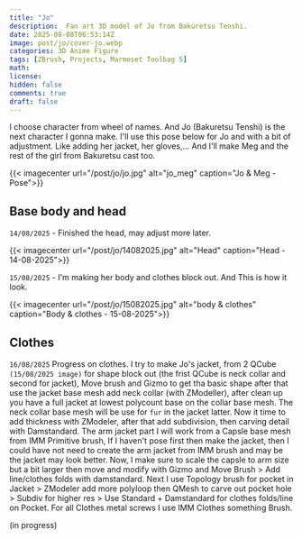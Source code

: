```yaml
---
title: "Jo"
description:  Fan art 3D model of Jo from Bakuretsu Tenshi.
date: 2025-08-08T06:53:14Z
image: post/jo/cover-jo.webp
categories: 3D Anime Figure
tags: [ZBrush, Projects, Marmoset Toolbag 5]
math: 
license: 
hidden: false
comments: true
draft: false
---
```

I choose character from wheel of names. And Jo (Bakuretsu Tenshi) is the next character I gonna make.
I'll use this pose below for Jo and with a bit of adjustment. Like adding her jacket, her gloves,... And I'll make Meg and the rest of the girl from Bakuretsu cast too.

{{< imagecenter url="/post/jo/jo.jpg" alt="jo_meg" caption="Jo & Meg - Pose">}}

## Base body and head

`14/08/2025` - Finished the head, may adjust more later.

{{< imagecenter url="/post/jo/14082025.jpg" alt="Head" caption="Head - 14-08-2025">}}

`15/08/2025` - I'm making her body and clothes block out. And This is how it look.

{{< imagecenter url="/post/jo/15082025.jpg" alt="body & clothes" caption="Body & clothes - 15-08-2025">}}

## Clothes

`16/08/2025` Progress on clothes. I try to make Jo's jacket, from 2 QCube `(15/08/2025 image)` for shape block out (the frist QCube is neck collar and second for jacket), Move brush and Gizmo to get tha basic shape after that use the jacket base mesh add neck collar (with ZModeller), after clean up you have a full jacket at lowest polycount base on the collar base mesh. The neck collar base mesh will be use for `fur` in the jacket latter. Now it time to add thickness with ZModeler, after that add subdivision, then carving detail with Damstandard. The arm jacket part I will work from a Capsle base mesh from IMM Primitive brush, If I haven't pose first then make the jacket, then I could have not need to create the arm jacket from IMM brush and may be the jacket may look better. Now, I make sure to scale the capsle to arm size but a bit larger then move and modify with Gizmo and Move Brush > Add line/clothes folds with damstandard. Next I use Topology brush for pocket in Jacket > ZModeler add more polyloop then QMesh to carve out pocket hole > Subdiv for higher res > Use Standard + Damstandard for clothes folds/line on Pocket. For all Clothes metal screws I use IMM Clothes something Brush.

(in progress)
